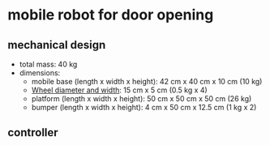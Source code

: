 # mobile robot for door opening

## mechanical design
- total mass: 40 kg
- dimensions:
  - mobile base (length x width x height): 42 cm x 40 cm x 10 cm (10 kg)
  - [Wheel diameter and width](https://dronebotworkshop.com/real-robot-004/): 15 cm x 5 cm (0.5 kg x 4)
  - platform (length x width x height): 50 cm x 50 cm x 50 cm (26 kg)
  - bumper (length x width x height): 4 cm x 50 cm x 12.5 cm (1 kg x 2)

## controller
